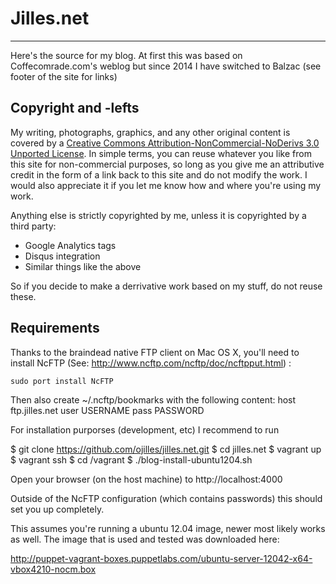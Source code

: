 # Jilles.net
***
Here's the source for my blog. At first this was based on Coffecomrade.com's weblog 
but since 2014 I have switched to Balzac (see footer of the site for links)

Copyright and -lefts
--------------------
My writing, photographs, graphics, and any other original content is covered by
a [Creative Commons Attribution-NonCommercial-NoDerivs 3.0 Unported License](http://creativecommons.org/licenses/by-nc-nd/3.0/).
In simple terms, you can reuse whatever you like from this site for
non-commercial purposes, so long as you give me an attributive credit in the
form of a link back to this site and do not modify the work. I would also
appreciate it if you let me know how and where you're using my work.

Anything else is strictly copyrighted by me, unless it is copyrighted by a
third party:

* Google Analytics tags
* Disqus integration
* Similar things like the above

So if you decide to make a derrivative work based on my stuff, do not reuse
these.

Requirements
------------
Thanks to the braindead native FTP client on Mac OS X, you'll need to install
NcFTP (See: http://www.ncftp.com/ncftp/doc/ncftpput.html) :

    sudo port install NcFTP

Then also create ~/.ncftp/bookmarks with the following content:
    host ftp.jilles.net
    user USERNAME
    pass PASSWORD

For installation purporses (development, etc) I recommend to run

  $ git clone https://github.com/ojilles/jilles.net.git
  $ cd jilles.net
  $ vagrant up
  $ vagrant ssh
  $ cd /vagrant
  $ ./blog-install-ubuntu1204.sh

Open your browser (on the host machine) to http://localhost:4000

Outside of the NcFTP configuration (which contains passwords) this should set you up completely.

This assumes you're running a ubuntu 12.04 image, newer most likely works as well. The image that
is used and tested was downloaded here: 

  http://puppet-vagrant-boxes.puppetlabs.com/ubuntu-server-12042-x64-vbox4210-nocm.box
